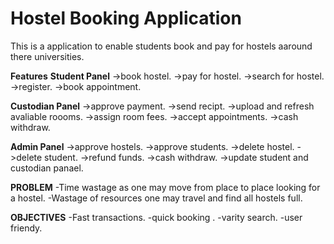# Hostel Booking Application
This is a application to enable students book and pay for hostels aaround there universities.

**Features**
**Student Panel**
->book hostel.
->pay for hostel.
->search for hostel.
->register.
->book appointment.

**Custodian Panel**
->approve payment.
->send recipt.
->upload and refresh avaliable roooms.
->assign room fees.
->accept appointments.
->cash withdraw.

**Admin Panel**
->approve hostels.
->approve students.
->delete hostel.
->delete student.
->refund funds.
->cash withdraw.
->update student and custodian panael.


**PROBLEM**
-Time wastage as one may move from place to place looking for a hostel.
-Wastage of resources one may travel and find all hostels full.

**OBJECTIVES**
-Fast transactions.
-quick booking .
-varity search.
-user friendy.




